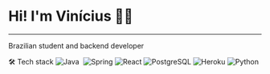 # Hi! I'm Vinícius 👋🏼
---
Brazilian student and backend developer

🛠 Tech stack
![Java](https://img.shields.io/badge/-Java-05122A?style=flat&logo=Java&logoColor=FFA518)&nbsp;
![Spring](http://img.shields.io/badge/-Spring-6DB33F?style=flat-square&logo=spring&logoColor=ffffff)
![React](https://img.shields.io/badge/-React-%23282C34?style=flat-square&logo=react)
![PostgreSQL](https://img.shields.io/badge/-PostgreSQL-336791?style=flat-square&logo=postgresql)
![Heroku](https://img.shields.io/badge/-Heroku-430098?style=flat-square&logo=heroku&logoColor=ffffff)
![Python](http://img.shields.io/badge/-Python-3776AB?style=flat-square&logo=python&logoColor=ffff4a)
